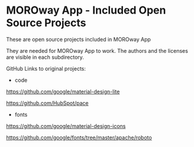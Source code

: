 # MOROway App - Included Open Source Projects


These are open source projects included in MOROway App

They are needed for MOROway App to work. The authors and the licenses are visible in each subdirectory.

GitHub Links to original projects:

- code

https://github.com/google/material-design-lite

https://github.com/HubSpot/pace

- fonts

https://github.com/google/material-design-icons

https://github.com/google/fonts/tree/master/apache/roboto
